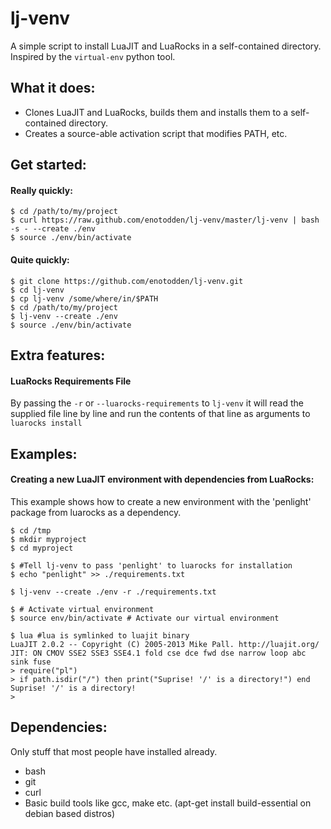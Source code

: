 lj-venv
=================

A simple script to install LuaJIT and LuaRocks in a self-contained directory.
Inspired by the `virtual-env` python tool.


What it does:
-------------

+ Clones LuaJIT and LuaRocks, builds them and installs them to a self-contained directory.
+ Creates a source-able activation script that modifies PATH, etc.



Get started:
------------

#### Really quickly:

    $ cd /path/to/my/project
    $ curl https://raw.github.com/enotodden/lj-venv/master/lj-venv | bash -s - --create ./env
    $ source ./env/bin/activate



#### Quite quickly:

    $ git clone https://github.com/enotodden/lj-venv.git 
    $ cd lj-venv
    $ cp lj-venv /some/where/in/$PATH
    $ cd /path/to/my/project
    $ lj-venv --create ./env
    $ source ./env/bin/activate


Extra features:
---------------

#### LuaRocks Requirements File

By passing the `-r` or `--luarocks-requirements` to `lj-venv`
it will read the supplied file line by line and run the contents of that line
as arguments to `luarocks install`



Examples:
---------

#### Creating a new LuaJIT environment with dependencies from LuaRocks:

This example shows how to create a new environment with the 'penlight' 
package from luarocks as a dependency.
     
    $ cd /tmp
    $ mkdir myproject
    $ cd myproject
     
    $ #Tell lj-venv to pass 'penlight' to luarocks for installation
    $ echo "penlight" >> ./requirements.txt
     
    $ lj-venv --create ./env -r ./requirements.txt
     
    $ # Activate virtual environment
    $ source env/bin/activate # Activate our virtual environment
     
    $ lua #lua is symlinked to luajit binary
    LuaJIT 2.0.2 -- Copyright (C) 2005-2013 Mike Pall. http://luajit.org/
    JIT: ON CMOV SSE2 SSE3 SSE4.1 fold cse dce fwd dse narrow loop abc sink fuse
    > require("pl")
    > if path.isdir("/") then print("Suprise! '/' is a directory!") end
    Suprise! '/' is a directory!
    > 



Dependencies:
------------

Only stuff that most people have installed already.

+ bash
+ git
+ curl
+ Basic build tools like gcc, make etc. (apt-get install build-essential on debian based distros)



